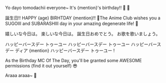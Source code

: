 Yo dayo tomodachii everyone~ It's {mention}'s birthday!! 🥳 🎉

誕生日!! HAPPY {age} BIRHTDAY {mention}!! 🎂The Anime Club wishes you a SUGOIII and SUBARASHIII day in your amazing degenerate life! 🥰

嬉しいな今日は。
楽しいな今日は。
誕生日おめでとう。
お歌を歌いましょう。

ハッピーバースデー トゥーユー
ハッピーバースデー トゥーユー
ハッピーバースデー ディア {mention}
ハッピーバースデー トゥーユー !

As the Birthday MC Of The Day, you'll be granted some AWESOME permissions (find it out yourself) 😎

Araaa araaa~ 💜

